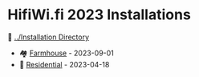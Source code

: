 # HifiWi.fi 2023 Installations

🚧 [../Installation Directory](../)

- 🏘️ [Farmhouse](./09-01-farmhouse/) - 2023-09-01
- 🏡 [Residential](./04-18-residential/) - 2023-04-18
